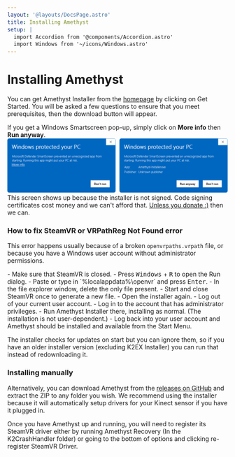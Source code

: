 ```yaml
---
layout: '@layouts/DocsPage.astro'
title: Installing Amethyst
setup: | 
  import Accordion from '@components/Accordion.astro'
  import Windows from '~/icons/Windows.astro'
---
```

# Installing Amethyst
You can get Amethyst Installer from the [homepage](https://k2vr.tech) by clicking on Get Started. You will be asked a few questions to ensure that you meet prerequisites, then the download button will appear.

If you get a Windows Smartscreen pop-up, simply click on **More info** then **Run anyway**.
![smartscreen warning window](/en/img/smartscreen.png)
This screen shows up because the installer is not signed. Code signing certificates cost money and we can't afford that. [Unless you donate :)](https://opencollective.com/k2vr) then we can.

### How to fix SteamVR or VRPathReg Not Found error
This error happens usually because of a broken `openvrpaths.vrpath` file, or because you have a Windows user account without administrator permissions.

<Accordion title="If you have administrator permissions">
- Make sure that SteamVR is closed.
- Press <kbd><Windows />Windows</kbd> + <kbd>R</kbd> to open the Run dialog.
- Paste or type in `%localappdata%\openvr` and press <kbd>Enter</kbd>.
- In the file explorer window, delete the only file present.
- Start and close SteamVR once to generate a new file.
- Open the installer again.


</Accordion>

<Accordion title="If you are not the administrator on this PC">
- Log out of your current user account.
- Log in to the account that has administrator privileges.
- Run Amethyst Installer there, installing as normal. (The installation is not user-dependent.)
- Log back into your user account and Amethyst should be installed and available from the Start Menu.


</Accordion>  

The installer checks for updates on start but you can ignore them, so if you have an older installer version (excluding K2EX Installer) you can run that instead of redownloading it.
### Installing manually
Alternatively, you can download Amethyst from the [releases on GitHub](https://github.com/kinecttovr/amethyst-releases/releases) and extract the ZIP to any folder you wish. We recommend using the installer because it will automatically setup drivers for your Kinect sensor if you have it plugged in.

Once you have Amethyst up and running, you will need to register its SteamVR driver either by running Amethyst Recovery (In the K2CrashHandler folder) or going to the bottom of options and clicking re-register SteamVR Driver.